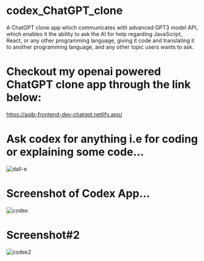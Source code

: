 # codex_ChatGPT_clone
A ChatGPT clone app which communicates with advanced GPT3 model API,  which enables it the ability to ask the AI for help regarding JavaScript, React, or any other programming language, giving it code and translating it to another programming language, and any other topic users wants to ask.



# Checkout my openai powered ChatGPT clone app through the link below:
https://aqib-frontend-dev-chatgpt.netlify.app/


# Ask codex for anything i.e for coding or explaining some code...
![dall-e](https://user-images.githubusercontent.com/37264147/218281103-f825e7ab-9182-46f7-a75f-b898b5607654.gif)


# Screenshot of Codex App...
![codex](https://user-images.githubusercontent.com/37264147/218281225-e2c54178-fc6d-4b76-b360-14427bf97915.jpg)


# Screenshot#2
![codex2](https://user-images.githubusercontent.com/37264147/218281359-6ddbbea5-3dd9-41a9-842b-91561bdd2fbe.jpg)




